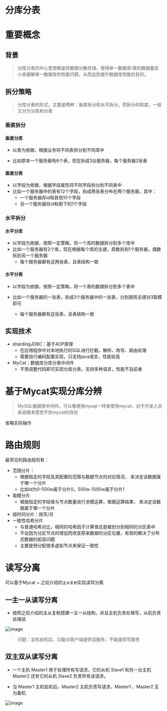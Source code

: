 # 分库分表

# 重要概念

## 背景

> 分库分表的中心思想都是将数据分散存储，使得单一数据库/表的数据量变小来缓解单一数据库的性能问题，从而达到提升数据库性能的目的。



## 拆分策略

> 分库分表的形式，主要是两种：垂直拆分和水平拆分。而拆分的粒度，一般又分为分库和分表

### 垂直拆分

#### 垂直分库

- 以表为依据，根据业务将不同表拆分到不同库中

- 比如原本一个服务器有6个表，现在拆成3台服务器，每个服务器2张表

#### 垂直分表

- 以字段为依据，根据字段属性将不同字段拆分到不同表中
- 比如一个服务器中的表有12个字段，拆成两张表分布在两个服务器，其中：
  - 一个服务器存id和其他10个字段
  - 另一个服务器存id和剩下的1个字段

### 水平拆分

#### 水平分库

- 以字段为依据，按照一定策略，将一个库的数据拆分到多个库中
- 比如一个服务器有2个库，现在根据每个库的主键，奇数拆到1个服务器，偶数拆到另一个服务器
  - 每个服务器都有这两张表，且表结构一致

#### 水平分表

- 以字段为依据，按照一定策略，将一个表的数据拆分到多个表中

- 比如一个服务器的一张表，拆成3个服务器中的一张表，分别按照主键对3取模即可
  - 每个服务器都有这张表，且表结构一致



## 实现技术

- shardingJDBC：基于AOP原理
  - 在应用程序中对本地执行的SQL进行拦截，解析、改写、路由处理
  - 需要自行编码配置实现，只支持java语言，性能较高
- MyCat：数据库分库分表中间件
  - 不用调整代码即可实现分库分表，支持多种语言，性能不及前者





# 基于Mycat实现分库分辨

> MySQL数据库中间件。可以像使用mysql一样来使用mycat，对于开发人员来说根本感觉不到mycat的存在

省略实际操作



# 路由规则

最常见的路由规则有：

- 范围分片：
  - 根据指定的字段及其配置的范围与数据节点的对应情况， 来决定该数据属于哪一个分片
  - 比如id为0-500w属于分片0，500w-1000w属于分片1
- 取模分片
  - 根据指定的字段值与节点数量进行求模运算，根据运算结果， 来决定该数据属于哪一个分片
- 按时间分片：按天/月
- 一致性哈希分片
  - 与普通哈希对比，相同的哈希因子计算值总是被划分到相同的分区表中
  - 不会因为分区节点的增加而改变原来数据的分区位置，有效的解决了分布式数据的拓容问题
  - 主要是预分配很多虚拟节点来保证一致性





# 读写分离

可以基于Mycat + 之前介绍的`主从复制`实现读写分离



## 一主一从读写分离

- 按照之前介绍的主从复制搭建一主一从结构，并且主机负责处理写，从机负责处理读

![image](https://github.com/tjumcw/notes/assets/106053649/8b369cc8-ae60-4dcc-aaf8-7a4d2ed88e92)

> 问题：主机宕机后，只能对客户端提供读服务，不能提供写服务



## 双主双从读写分离

- 一个主机 Master1 用于处理所有写请求，它的从机 Slave1 和另一台主机 Master2 还有它的从机 Slave2 负责所有读请求。

- 当 Master1 主机宕机后，Master2 主机负责写请求，Master1 、Master2 互为备机

![image](https://github.com/tjumcw/notes/assets/106053649/720085cb-3955-4f49-a47d-1c159d194c46)
